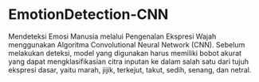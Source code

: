 # EmotionDetection-CNN

Mendeteksi Emosi Manusia melalui Pengenalan Ekspresi Wajah menggunakan Algoritma Convolutional Neural Network (CNN). Sebelum melakukan deteksi, model yang digunakan harus memiliki bobot akurat yang dapat mengklasifikasian citra inputan ke dalam salah satu dari tujuh ekspresi dasar, yaitu marah, jijik, terkejut, takut, sedih, senang, dan netral.
